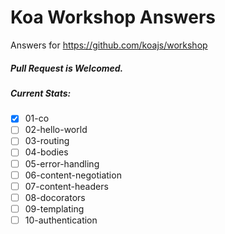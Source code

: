 Koa Workshop Answers
====================

Answers for https://github.com/koajs/workshop

##### Pull Request is Welcomed.

##### Current Stats:

- [x] 01-co
- [ ] 02-hello-world
- [ ] 03-routing
- [ ] 04-bodies
- [ ] 05-error-handling
- [ ] 06-content-negotiation
- [ ] 07-content-headers
- [ ] 08-docorators
- [ ] 09-templating
- [ ] 10-authentication